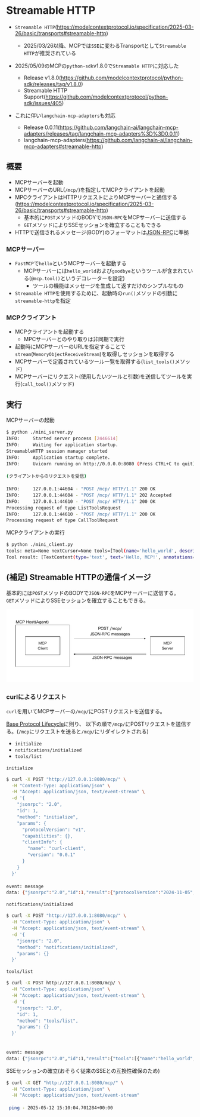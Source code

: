 # Streamable HTTP
- `Streamable HTTP`(https://modelcontextprotocol.io/specification/2025-03-26/basic/transports#streamable-http)
  - 2025/03/26以降、MCPでは`SSE`に変わるTransportとして`Streamable HTTP`が推奨されている

- 2025/05/09のMCPの`python-sdk`v1.8.0で`Streamable HTTP`に対応した
  - Release v1.8.0(https://github.com/modelcontextprotocol/python-sdk/releases/tag/v1.8.0)
  - Streamable HTTP Support(https://github.com/modelcontextprotocol/python-sdk/issues/405)
- これに伴い`langchain-mcp-adapters`も対応
  - Release 0.0.11(https://github.com/langchain-ai/langchain-mcp-adapters/releases/tag/langchain-mcp-adapters%3D%3D0.0.11)
  - langchain-mcp-adapters(https://github.com/langchain-ai/langchain-mcp-adapters#streamable-http)


## 概要
- MCPサーバーを起動
- MCPサーバーのURL(`/mcp/`)を指定してMCPクライアントを起動
- MPCクライアントはHTTPリクエストによりMCPサーバーと通信する(https://modelcontextprotocol.io/specification/2025-03-26/basic/transports#streamable-http)
  - 基本的に`POST`メソッドのBODYで`JSON-RPC`をMCPサーバーに送信する
  - `GET`メソッドによりSSEセッションを確立することもできる
- HTTPで送信されるメッセージ(BODY)のフォーマットは[JSON-RPC](https://www.jsonrpc.org/)に準拠

### MCPサーバー
- `FastMCP`で`hello`というMCPサーバーを起動する
  - MCPサーバーには`hello_world`および`goodbye`というツールが含まれている(`@mcp.tool()`というデコレーターを設定)
    - ツールの機能はメッセージを生成して返すだけのシンプルなもの
- `Streamable HTTP`を使用するために、起動時の`run()`メソッドの引数に`streamable-http`を指定

### MCPクライアント
- MCPクライアントを起動する
  - MPCサーバーとのやり取りは非同期で実行
- 起動時にMCPサーバーのURLを指定することで`stream`(`MemoryObjectReceiveStream`)を取得しセッションを取得する
- MCPサーバーで定義されているツール一覧を取得する(`list_tools()`メソッド)
- MCPサーバーにリクエスト(使用したいツールと引数)を送信してツールを実行(`call_tool()`メソッド)


## 実行

MCPサーバーの起動
```bash
$ python ./mini_server.py
INFO:     Started server process [2446614]
INFO:     Waiting for application startup.
StreamableHTTP session manager started
INFO:     Application startup complete.
INFO:     Uvicorn running on http://0.0.0.0:8080 (Press CTRL+C to quit)

(クライアントからのリクエストを受信)

INFO:     127.0.0.1:44604 - "POST /mcp/ HTTP/1.1" 200 OK
INFO:     127.0.0.1:44604 - "POST /mcp/ HTTP/1.1" 202 Accepted
INFO:     127.0.0.1:44610 - "POST /mcp/ HTTP/1.1" 200 OK
Processing request of type ListToolsRequest
INFO:     127.0.0.1:44610 - "POST /mcp/ HTTP/1.1" 200 OK
Processing request of type CallToolRequest
```

MCPクライアントの実行 
```bash
$ python ./mini_client.py
tools: meta=None nextCursor=None tools=[Tool(name='hello_world', description='Say hello to someone', inputSchema={'properties': {'name': {'title': 'Name', 'type': 'string'}}, 'required': ['name'], 'title': 'hello_worldArguments', 'type': 'object'}, annotations=None), Tool(name='goodbye', description='Say goodbye to someone', inputSchema={'properties': {'name': {'title': 'Name', 'type': 'string'}}, 'required': ['name'], 'title': 'goodbyeArguments', 'type': 'object'}, annotations=None)]
Tool result: [TextContent(type='text', text='Hello, MCP!', annotations=None)]
```


## (補足) Streamable HTTPの通信イメージ
基本的には`POST`メソッドのBODYで`JSON-RPC`をMCPサーバーに送信する。  
`GET`メソッドによりSSEセッションを確立することもできる。

![](../img/img2.png)

### curlによるリクエスト
`curl`を用いてMCPサーバーの`/mcp/`にPOSTリクエストを送信する。  

[Base Protocol Lifecycle](https://modelcontextprotocol.io/specification/2025-03-26/basic/lifecycle)に則り、
以下の順で`/mcp/`にPOSTリクエストを送信する。(`/mcp`にリクエストを送ると`/mcp/`にリダイレクトされる)
-  `initialize`
-  `notifications/initialized`
-  `tools/list`

`initialize`
```bash
$ curl -X POST "http://127.0.0.1:8080/mcp/" \
  -H "Content-Type: application/json" \
  -H "Accept: application/json, text/event-stream" \
  -d '{
    "jsonrpc": "2.0",
    "id": 1,
    "method": "initialize",
    "params": {
      "protocolVersion": "v1",
      "capabilities": {},
      "clientInfo": {
        "name": "curl-client",
        "version": "0.0.1"
      }
    }
  }'

event: message
data: {"jsonrpc":"2.0","id":1,"result":{"protocolVersion":"2024-11-05","capabilities":{"experimental":{},"prompts":{"listChanged":false},"resources":{"subscribe":false,"listChanged":false},"tools":{"listChanged":false}},"serverInfo":{"name":"hello","version":"1.8.0"}}}
```

`notifications/initialized`
```bash
$ curl -X POST "http://127.0.0.1:8080/mcp/" \
  -H "Content-Type: application/json" \
  -H "Accept: application/json, text/event-stream" \
  -d '{
    "jsonrpc": "2.0",
    "method": "notifications/initialized",
    "params": {}
  }'
```

`tools/list`
```bash
$ curl -X POST http://127.0.0.1:8080/mcp/ \
  -H "Content-Type: application/json" \
  -H "Accept: application/json, text/event-stream" \
  -d '{
    "jsonrpc": "2.0",
    "id": 1,
    "method": "tools/list",
    "params": {}
  }'


event: message
data: {"jsonrpc":"2.0","id":1,"result":{"tools":[{"name":"hello_world","description":"Say hello to someone","inputSchema":{"properties":{"name":{"title":"Name","type":"string"}},"required":["name"],"title":"hello_worldArguments","type":"object"}},{"name":"goodbye","description":"Say goodbye to someone","inputSchema":{"properties":{"name":{"title":"Name","type":"string"}},"required":["name"],"title":"goodbyeArguments","type":"object"}}]}}
```


SSEセッションの確立(おそらく従来のSSEとの互換性確保のため)
```bash
$ curl -X GET "http://127.0.0.1:8080/mcp/" \
  -H "Content-Type: application/json" \
  -H "Accept: application/json, text/event-stream"

 ping - 2025-05-12 15:10:04.701284+00:00

```